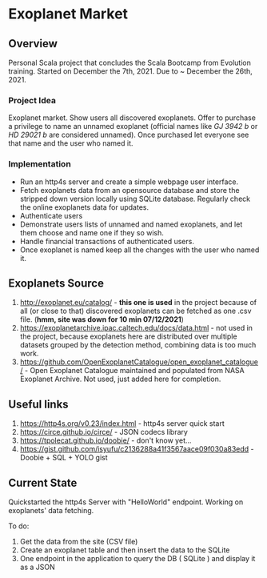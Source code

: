 # Exoplanet Market

## Overview
Personal Scala project that concludes the Scala Bootcamp from Evolution training.
Started on December the 7th, 2021.
Due to ~ December the 26th, 2021.

### Project Idea
Exoplanet market. Show users all discovered exoplanets.
Offer to purchase a privilege to name an unnamed exoplanet (official names like _GJ 3942 b_ or _HD 29021 b_ are considered unnamed).
Once purchased let everyone see that name and the user who named it.

### Implementation
- Run an http4s server and create a simple webpage user interface. 
- Fetch exoplanets data from an opensource database and store the stripped down version locally using SQLite database.
Regularly check the online exoplanets data for updates. 
- Authenticate users
- Demonstrate users lists of unnamed and named exoplanets, and let them choose and name one if they so wish.
- Handle financial transactions of authenticated users.
- Once exoplanet is named keep all the changes with the user who named it.

## Exoplanets Source
1) http://exoplanet.eu/catalog/ - **this one is used** in the project because of all (or close to that) discovered exoplanets can be fetched as one .csv file. (**hmm, site was down for 10 min 07/12/2021**)
2) https://exoplanetarchive.ipac.caltech.edu/docs/data.html - not used in the project, because exoplanets here are distributed over multiple datasets grouped by the detection method, combining data is too much work.
3) https://github.com/OpenExoplanetCatalogue/open_exoplanet_catalogue/ - Open Exoplanet Catalogue maintained and populated from NASA Exoplanet Archive. Not used, just added here for completion.

## Useful links
1) https://http4s.org/v0.23/index.html - http4s server quick start
2) https://circe.github.io/circe/ - JSON codecs library
3) https://tpolecat.github.io/doobie/ - don't know yet...
4) https://gist.github.com/isyufu/c2136288a41f3567aace09f030a83edd - Doobie + SQL + YOLO gist


## Current State
Quickstarted the http4s Server with "HelloWorld" endpoint. Working on exoplanets' data fetching.

To do:
1) Get the data from the site (CSV file)
2) Create an exoplanet table and then insert the data to the SQLite
3) One endpoint in the application to query the DB ( SQLite ) and display it as a JSON